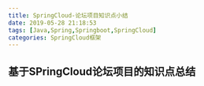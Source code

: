 ```yaml
---
title: SpringCloud-论坛项目知识点小结
date: 2019-05-28 21:18:53
tags: [Java,Spring,Springboot,SpringCloud]
categories: SpringCloud框架
---
```

## 基于SPringCloud论坛项目的知识点总结
